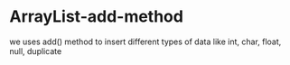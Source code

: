 # ArrayList-add-method
we uses add() method to insert different types of  data like int, char, float, null, duplicate
